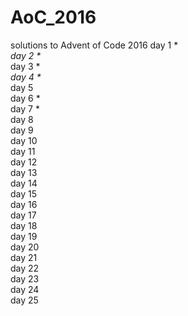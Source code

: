 # AoC_2016
solutions to Advent of Code 2016
day 1 \**<br />
day 2 \**<br />
day 3 \**<br />
day 4 \**<br />
day 5 <br />
day 6 \*<br />
day 7 \*<br />
day 8<br />
day 9<br />
day 10<br />
day 11<br />
day 12<br />
day 13<br />
day 14<br />
day 15<br />
day 16<br />
day 17<br />
day 18<br />
day 19<br />
day 20<br />
day 21<br />
day 22<br />
day 23<br />
day 24<br />
day 25<br />

